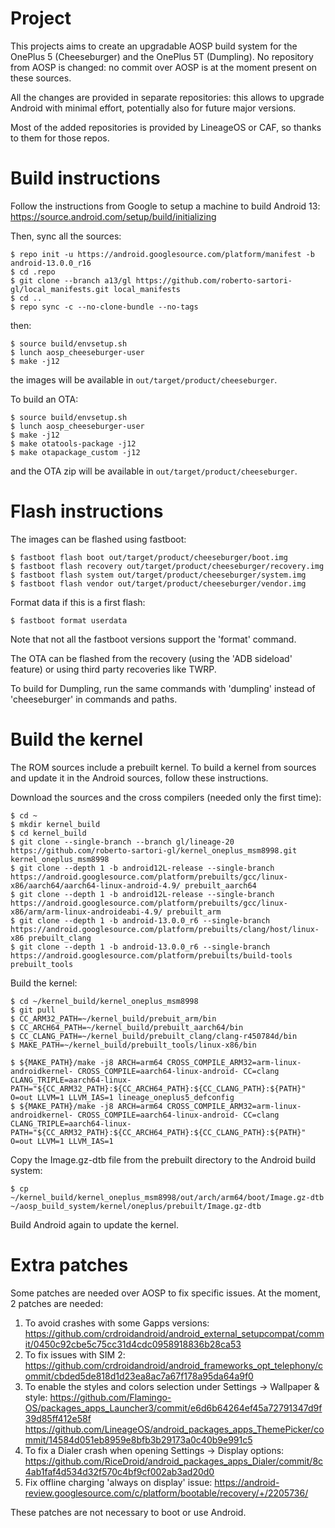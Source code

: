 # Project

This projects aims to create an upgradable AOSP build system for the OnePlus 5 (Cheeseburger) and the OnePlus 5T (Dumpling).
No repository from AOSP is changed: no commit over AOSP is at the moment present on these sources.

All the changes are provided in separate repositories: this allows to upgrade Android with minimal effort, potentially also for future major versions.

Most of the added repositories is provided by LineageOS or CAF, so thanks to them for those repos.

# Build instructions
Follow the instructions from Google to setup a machine to build Android 13:
https://source.android.com/setup/build/initializing

Then, sync all the sources:
```
$ repo init -u https://android.googlesource.com/platform/manifest -b android-13.0.0_r16
$ cd .repo
$ git clone --branch a13/gl https://github.com/roberto-sartori-gl/local_manifests.git local_manifests
$ cd ..
$ repo sync -c --no-clone-bundle --no-tags
```
then:
```
$ source build/envsetup.sh
$ lunch aosp_cheeseburger-user
$ make -j12
```
the images will be available in `out/target/product/cheeseburger`.

To build an OTA:
```
$ source build/envsetup.sh
$ lunch aosp_cheeseburger-user
$ make -j12
$ make otatools-package -j12
$ make otapackage_custom -j12
```
and the OTA zip will be available in `out/target/product/cheeseburger`.

# Flash instructions
The images can be flashed using fastboot:
```
$ fastboot flash boot out/target/product/cheeseburger/boot.img
$ fastboot flash recovery out/target/product/cheeseburger/recovery.img
$ fastboot flash system out/target/product/cheeseburger/system.img
$ fastboot flash vendor out/target/product/cheeseburger/vendor.img
```
Format data if this is a first flash:
```
$ fastboot format userdata
```
Note that not all the fastboot versions support the 'format' command.

The OTA can be flashed from the recovery (using the 'ADB sideload' feature) or using third party recoveries like TWRP.

To build for Dumpling, run the same commands with 'dumpling' instead of 'cheeseburger' in commands and paths.

# Build the kernel
The ROM sources include a prebuilt kernel. To build a kernel from sources and update it in the Android sources, follow these instructions.

Download the sources and the cross compilers (needed only the first time):
```
$ cd ~
$ mkdir kernel_build
$ cd kernel_build
$ git clone --single-branch --branch gl/lineage-20 https://github.com/roberto-sartori-gl/kernel_oneplus_msm8998.git kernel_oneplus_msm8998
$ git clone --depth 1 -b android12L-release --single-branch https://android.googlesource.com/platform/prebuilts/gcc/linux-x86/aarch64/aarch64-linux-android-4.9/ prebuilt_aarch64
$ git clone --depth 1 -b android12L-release --single-branch https://android.googlesource.com/platform/prebuilts/gcc/linux-x86/arm/arm-linux-androideabi-4.9/ prebuilt_arm
$ git clone --depth 1 -b android-13.0.0_r6 --single-branch https://android.googlesource.com/platform/prebuilts/clang/host/linux-x86 prebuilt_clang
$ git clone --depth 1 -b android-13.0.0_r6 --single-branch https://android.googlesource.com/platform/prebuilts/build-tools prebuilt_tools
```

Build the kernel:
```
$ cd ~/kernel_build/kernel_oneplus_msm8998
$ git pull
$ CC_ARM32_PATH=~/kernel_build/prebuit_arm/bin
$ CC_ARCH64_PATH=~/kernel_build/prebuilt_aarch64/bin
$ CC_CLANG_PATH=~/kernel_build/prebuilt_clang/clang-r450784d/bin
$ MAKE_PATH=~/kernel_build/prebuilt_tools/linux-x86/bin

$ ${MAKE_PATH}/make -j8 ARCH=arm64 CROSS_COMPILE_ARM32=arm-linux-androidkernel- CROSS_COMPILE=aarch64-linux-android- CC=clang CLANG_TRIPLE=aarch64-linux- PATH="${CC_ARM32_PATH}:${CC_ARCH64_PATH}:${CC_CLANG_PATH}:${PATH}" O=out LLVM=1 LLVM_IAS=1 lineage_oneplus5_defconfig
$ ${MAKE_PATH}/make -j8 ARCH=arm64 CROSS_COMPILE_ARM32=arm-linux-androidkernel- CROSS_COMPILE=aarch64-linux-android- CC=clang CLANG_TRIPLE=aarch64-linux- PATH="${CC_ARM32_PATH}:${CC_ARCH64_PATH}:${CC_CLANG_PATH}:${PATH}" O=out LLVM=1 LLVM_IAS=1
```
Copy the Image.gz-dtb file from the prebuilt directory to the Android build system:
```
$ cp ~/kernel_build/kernel_oneplus_msm8998/out/arch/arm64/boot/Image.gz-dtb ~/aosp_build_system/kernel/oneplus/prebuilt/Image.gz-dtb
```

Build Android again to update the kernel.

# Extra patches
Some patches are needed over AOSP to fix specific issues.
At the moment, 2 patches are needed:
1) To avoid crashes with some Gapps versions:
https://github.com/crdroidandroid/android_external_setupcompat/commit/0450c92cbe5c75cc31d4cdc0958918836b28ca53
2) To fix issues with SIM 2:
https://github.com/crdroidandroid/android_frameworks_opt_telephony/commit/cbded5de818d1d23ea8ac7a67f178a95da64a9f0
3) To enable the styles and colors selection under Settings -> Wallpaper & style:
https://github.com/Flamingo-OS/packages_apps_Launcher3/commit/e6d6b64264ef45a72791347d9f39d85ff412e58f
https://github.com/LineageOS/android_packages_apps_ThemePicker/commit/14584d051eb8959e8bfb3b29173a0c40b9e991c5
4) To fix a Dialer crash when opening Settings -> Display options:
https://github.com/RiceDroid/android_packages_apps_Dialer/commit/8c4ab1faf4d534d32f570c4bf9cf002ab3ad20d0
5) Fix offline charging 'always on display' issue:
https://android-review.googlesource.com/c/platform/bootable/recovery/+/2205736/

These patches are not necessary to boot or use Android.
